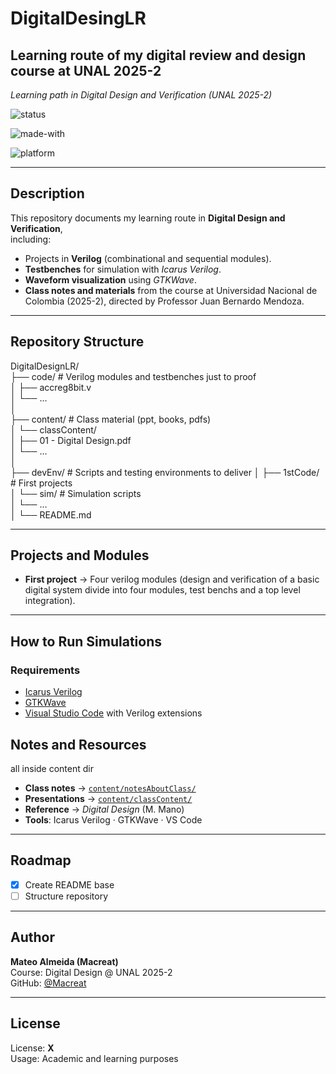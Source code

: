 # DigitalDesingLR

## Learning route of my digital review and design course at UNAL 2025-2

_Learning path in Digital Design and Verification (UNAL 2025-2)_

![status](https://img.shields.io/badge/status-active-brightgreen)

![made-with](https://img.shields.io/badge/Made%20with-Verilog-blue)

![platform](https://img.shields.io/badge/platform-VSCode-lightgrey)

---

## Description

This repository documents my learning route in **Digital Design and Verification**,  
including:

- Projects in **Verilog** (combinational and sequential modules).
- **Testbenches** for simulation with _Icarus Verilog_.
- **Waveform visualization** using _GTKWave_.
- **Class notes and materials** from the course at Universidad Nacional de Colombia (2025-2), directed by Professor Juan Bernardo Mendoza.

---

## Repository Structure

DigitalDesignLR/  
├── code/ # Verilog modules and testbenches just to proof  
│ ├── accreg8bit.v  
│ └── ...  
│  
├── content/ # Class material (ppt, books, pdfs)  
│ └── classContent/  
│ ├── 01 - Digital Design.pdf  
│ └── ...  
│  
├── devEnv/ # Scripts and testing environments to deliver
│ ├── 1stCode/ # First projects  
│ └── sim/ # Simulation scripts  
│ └── ...  
│
└── README.md

---

## Projects and Modules

- **First project** → Four verilog modules (design and verification of a basic digital system divide into four modules, test benchs and a top level integration).

---

## How to Run Simulations

### Requirements

- [Icarus Verilog](https://bleyer.org/icarus/)
- [GTKWave](https://sourceforge.net/projects/gtkwave/)
- [Visual Studio Code](https://code.visualstudio.com/) with Verilog extensions

## Notes and Resources

all inside content dir

- **Class notes** → [`content/notesAboutClass/`](content/notesAboutClass/)
- **Presentations** → [`content/classContent/`](content/classContent/)
- **Reference** → _Digital Design_ (M. Mano)
- **Tools**: Icarus Verilog · GTKWave · VS Code

---

## Roadmap

- [x] Create README base
- [ ] Structure repository

---

## Author

**Mateo Almeida (Macreat)**  
Course: Digital Design @ UNAL 2025-2  
GitHub: [@Macreat](https://github.com/Macreat)

---

## License

License: **X**  
Usage: Academic and learning purposes
